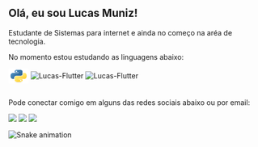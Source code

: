 ## Olá, eu sou Lucas Muniz!

Estudante de Sistemas para internet e ainda no começo na aréa de tecnologia.

No momento estou estudando as linguagens abaixo:
<div style="display: inline_block align:"right">
  <img align="center" alt="Lucas-Python" height="30" width="40" src="https://raw.githubusercontent.com/devicons/devicon/master/icons/python/python-original.svg">
  <img align="center" alt="Lucas-Flutter" height="25" width="40" src="https://cdn.jsdelivr.net/gh/devicons/devicon/icons/flutter/flutter-plain.svg">
  <img align="center" alt="Lucas-Flutter" height="35" width="40" src="https://cdn.jsdelivr.net/gh/devicons/devicon/icons/java/java-original.svg">                                                                                                                                                 
</div>
    
##

Pode conectar comigo em alguns das redes sociais abaixo ou por email:

<div> 

<a href="https://instagram.com/lucasmuniz95_" target="_blank"><img src="https://img.shields.io/badge/-Instagram-%23E4405F?style=for-the-badge&logo=instagram&logoColor=white" target="blank"></a>
  <a href = "mailto:andradelucasmuniz@gmail.com"><img src="https://img.shields.io/badge/Gmail-D14836?style=for-the-badge&logo=gmail&logoColor=white" target="blank"></a>
  <a href="https://www.linkedin.com/in/lucasmuniz95/" target="blank"><img src="https://img.shields.io/badge/-LinkedIn-%230077B5?style=for-the-badge&logo=linkedin&logoColor=white" target="blank"></a>
 
  ![Snake animation](https://github.com/lucasmuniz95/lucasmuniz95/blob/output/github-contribution-grid-snake.svg)
 
</div>
